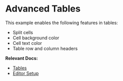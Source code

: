 # Advanced Tables

This example enables the following features in tables:

- Split cells
- Cell background color
- Cell text color
- Table row and column headers

**Relevant Docs:**

- [Tables](/docs/editor-basics/tables)
- [Editor Setup](/docs/editor-basics/setup)

